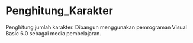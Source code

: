# Penghitung_Karakter
Penghitung jumlah karakter. Dibangun menggunakan pemrograman Visual Basic 6.0 sebagai media pembelajaran.
